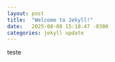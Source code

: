 ```yaml
---
layout: post
title:  "Welcome to Jekyll!"
date:   2025-08-08 15:18:47 -0300
categories: jekyll update
---
```


teste
